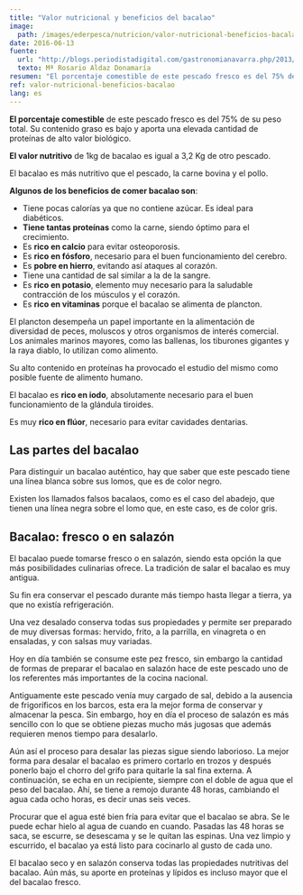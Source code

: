 ```yaml
---
title: "Valor nutricional y beneficios del bacalao"
image:
  path: /images/ederpesca/nutricion/valor-nutricional-beneficios-bacalao.jpg
date: 2016-06-13
fuente:
  url: "http://blogs.periodistadigital.com/gastronomianavarra.php/2013/06/20/valor-nutricional-y-beneficios-del-bacal"
  texto: Mª Rosario Aldaz Donamaría
resumen: "El porcentaje comestible de este pescado fresco es del 75% de su peso total. Su contenido graso es bajo y aporta una elevada cantidad de proteínas de alto valor biológico."
ref: valor-nutricional-beneficios-bacalao
lang: es
---
```


**El porcentaje comestible** de este pescado fresco es del 75% de su peso total. Su contenido graso es bajo y aporta una elevada cantidad de proteínas de alto valor biológico.

**El valor nutritivo** de 1kg de bacalao es igual a 3,2 Kg de otro pescado.

El bacalao es más nutritivo que el pescado, la carne bovina y el pollo.

**Algunos de los beneficios de comer bacalao son**:

- Tiene pocas calorías ya que no contiene azúcar. Es ideal para diabéticos.
- **Tiene tantas proteínas** como la carne, siendo óptimo para el crecimiento.
- Es **rico en calcio** para evitar osteoporosis.
- Es **rico en fósforo**, necesario para el buen funcionamiento del cerebro.
- Es **pobre en hierro**, evitando así ataques al corazón.
- Tiene una cantidad de sal similar a la de la sangre.
- Es **rico en potasio**, elemento muy necesario para la saludable contracción de los músculos y el corazón.
- Es **rico en vitaminas** porque el bacalao se alimenta de plancton.

El plancton desempeña un papel importante en la alimentación de diversidad de peces, moluscos y otros organismos de interés comercial. Los animales marinos mayores, como las ballenas, los tiburones gigantes y la raya diablo, lo utilizan como alimento.

Su alto contenido en proteínas ha provocado el estudio del mismo como posible fuente de alimento humano.

El bacalao es **rico en iodo**, absolutamente necesario para el buen funcionamiento de la glándula tiroides.

Es muy **rico en flúor**, necesario para evitar cavidades dentarias.

## Las partes del bacalao

Para distinguir un bacalao auténtico, hay que saber que este pescado tiene una línea blanca sobre sus lomos, que es de color negro.

Existen los llamados falsos bacalaos, como es el caso del abadejo, que tienen una línea negra sobre el lomo que, en este caso, es de color gris.

## Bacalao: fresco o en salazón

El bacalao puede tomarse fresco o en salazón, siendo esta opción la que más posibilidades culinarias ofrece. La tradición de salar el bacalao es muy antigua.

Su fin era conservar el pescado durante más tiempo hasta llegar a tierra, ya que no existía refrigeración.

Una vez desalado conserva todas sus propiedades y permite ser preparado de muy diversas formas: hervido, frito, a la parrilla, en vinagreta o en ensaladas, y con salsas muy variadas.

Hoy en día también se consume este pez fresco, sin embargo la cantidad de formas de preparar el bacalao en salazón hace de este pescado uno de los referentes más importantes de la cocina nacional.

Antiguamente este pescado venía muy cargado de sal, debido a la ausencia de frigoríficos en los barcos, esta era la mejor forma de conservar y almacenar la pesca. Sin embargo, hoy en día el proceso de salazón es más sencillo con lo que se obtiene piezas mucho más jugosas que además requieren menos tiempo para desalarlo.

Aún así el proceso para desalar las piezas sigue siendo laborioso. La mejor forma para desalar el bacalao es primero cortarlo en trozos y después ponerlo bajo el chorro del grifo para quitarle la sal fina externa. A continuación, se echa en un recipiente, siempre con el doble de agua que el peso del bacalao. Ahí, se tiene a remojo durante 48 horas, cambiando el agua cada ocho horas, es decir unas seis veces.

Procurar que el agua esté bien fría para evitar que el bacalao se abra. Se le puede echar hielo al agua de cuando en cuando. Pasadas las 48 horas se saca, se escurre, se desescama y se le quitan las espinas. Una vez limpio y escurrido, el bacalao ya está listo para cocinarlo al gusto de cada uno.

El bacalao seco y en salazón conserva todas las propiedades nutritivas del bacalao. Aún más, su aporte en proteínas y lípidos es incluso mayor que el del bacalao fresco.
